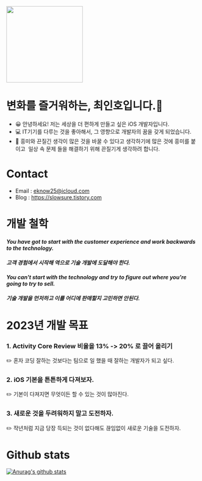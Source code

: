 <p align = "left">
  <img src = "https://user-images.githubusercontent.com/55151796/147390087-a94caa93-34ec-4800-91e0-018103157cb7.jpg" width = "200" height="200" >
</p>


<!--
**E-know/E-know** is a ✨ _special_ ✨ repository because its `README.md` (this file) appears on your GitHub profile.

Here are some ideas to get you started:
-->
# 변화를 즐거워하는, 최인호입니다.👋

- 😀 안녕하세요! 저는 세상을 더 편하게 만들고 싶은 iOS 개발자입니다.
- 💻 IT기기를 다루는 것을 좋아해서, 그 영향으로 개발자의 꿈을 갖게 되었습니다.
- 💬 흥미와 끈질긴 생각이 많은 것을 바꿀 수 있다고 생각하기에 많은 것에 흥미를 붙이고  일상 속 문제 들을 해결하기 위해 끈질기게 생각하려 합니다.

# Contact
- Email : eknow25@icloud.com
- Blog : https://slowsure.tistory.com  


# 개발 철학
#### *You have got to start with the customer experience and work backwards to the technology.*  
#### *고객 경험에서 시작해 역으로 기술 개발에 도달해야 한다.*
#### *You can't start with the technology and try to figure out where you're going to try to sell.*
#### *기술 개발을 먼저하고 이를 어디에 판매할지 고민하면 안된다.* 

# 2023년 개발 목표  
### 1. **Activity Core Review 비율을 13% -> 20% 로 끌어 올리기**   
✏️ 혼자 코딩 잘하는 것보다는 팀으로 일 했을 때 잘하는 개발자가 되고 싶다.
### 2. **iOS 기본을 튼튼하게 다져보자.**
✏️ 기본이 다져지면 무엇이든 할 수 있는 것이 많아진다.
### 3. **새로운 것을 두려워하지 말고 도전하자.**
✏️ 작년처럼 지금 당장 득되는 것이 없다해도 끊임없이 새로운 기술을 도전하자.


# Github stats
[![Anurag's github stats](https://github-readme-stats.vercel.app/api?username=E-know&show_icons=true&theme=dracula)](https://github.com/anuraghazra/github-readme-stats)

<!--
[![Top Langs](https://github-readme-stats.vercel.app/api/top-langs/?username=E-know)](https://github.com/anuraghazra/github-readme-stats)
-->
